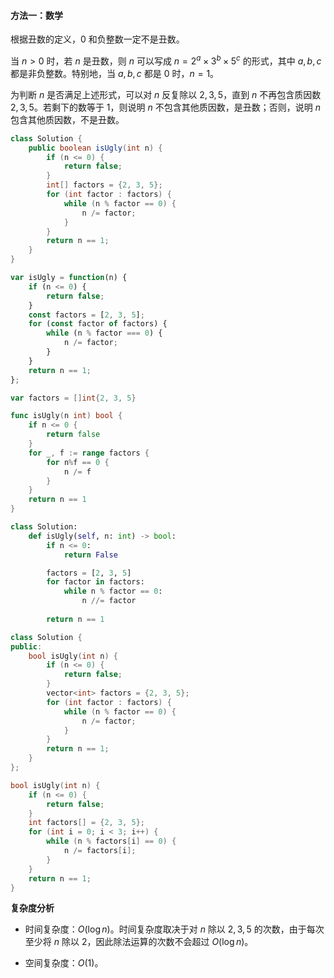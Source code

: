 #### 方法一：数学

根据丑数的定义，$0$ 和负整数一定不是丑数。

当 $n>0$ 时，若 $n$ 是丑数，则 $n$ 可以写成 $n = 2^a \times 3^b \times 5^c$ 的形式，其中 $a,b,c$ 都是非负整数。特别地，当 $a,b,c$ 都是 $0$ 时，$n=1$。

为判断 $n$ 是否满足上述形式，可以对 $n$ 反复除以 $2,3,5$，直到 $n$ 不再包含质因数 $2,3,5$。若剩下的数等于 $1$，则说明 $n$ 不包含其他质因数，是丑数；否则，说明 $n$ 包含其他质因数，不是丑数。

```Java [sol1-Java]
class Solution {
    public boolean isUgly(int n) {
        if (n <= 0) {
            return false;
        }
        int[] factors = {2, 3, 5};
        for (int factor : factors) {
            while (n % factor == 0) {
                n /= factor;
            }
        }
        return n == 1;
    }
}
```

```JavaScript [sol1-JavaScript]
var isUgly = function(n) {
    if (n <= 0) {
        return false;
    }
    const factors = [2, 3, 5];
    for (const factor of factors) {
        while (n % factor === 0) {
            n /= factor;
        }
    }
    return n == 1;
};
```

```go [sol1-Golang]
var factors = []int{2, 3, 5}

func isUgly(n int) bool {
    if n <= 0 {
        return false
    }
    for _, f := range factors {
        for n%f == 0 {
            n /= f
        }
    }
    return n == 1
}
```

```Python [sol1-Python3]
class Solution:
    def isUgly(self, n: int) -> bool:
        if n <= 0:
            return False

        factors = [2, 3, 5]
        for factor in factors:
            while n % factor == 0:
                n //= factor
        
        return n == 1
```

```C++ [sol1-C++]
class Solution {
public:
    bool isUgly(int n) {
        if (n <= 0) {
            return false;
        }
        vector<int> factors = {2, 3, 5};
        for (int factor : factors) {
            while (n % factor == 0) {
                n /= factor;
            }
        }
        return n == 1;
    }
};
```

```C [sol1-C]
bool isUgly(int n) {
    if (n <= 0) {
        return false;
    }
    int factors[] = {2, 3, 5};
    for (int i = 0; i < 3; i++) {
        while (n % factors[i] == 0) {
            n /= factors[i];
        }
    }
    return n == 1;
}
```

**复杂度分析**

- 时间复杂度：$O(\log n)$。时间复杂度取决于对 $n$ 除以 $2,3,5$ 的次数，由于每次至少将 $n$ 除以 $2$，因此除法运算的次数不会超过 $O(\log n)$。

- 空间复杂度：$O(1)$。